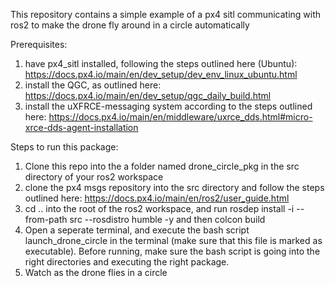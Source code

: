 This repository contains a simple example of a px4 sitl communicating with ros2 to make the drone fly around in a circle automatically

Prerequisites:

1. have px4_sitl installed, following the steps outlined here (Ubuntu): https://docs.px4.io/main/en/dev_setup/dev_env_linux_ubuntu.html
2. install the QGC, as outlined here: https://docs.px4.io/main/en/dev_setup/qgc_daily_build.html
3. install the uXFRCE-messaging system according to the steps outlined here: https://docs.px4.io/main/en/middleware/uxrce_dds.html#micro-xrce-dds-agent-installation



Steps to run this package:

1. Clone this repo into the a folder named drone_circle_pkg in the src directory of your ros2 workspace
2. clone the px4 msgs repository into the src directory and follow the steps outlined here: https://docs.px4.io/main/en/ros2/user_guide.html
3. cd .. into the root of the ros2 workspace, and run rosdep install -i --from-path src --rosdistro humble -y and then colcon build
4. Open a seperate terminal, and execute the bash script launch_drone_circle in the terminal (make sure that this file is marked as executable). Before running, make sure the bash script is going into the right directories and executing the right package.
6. Watch as the drone flies in a circle
